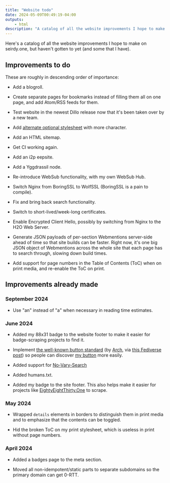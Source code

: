 ```yaml
---
title: "Website todo"
date: 2024-05-09T00:49:19-04:00
outputs:
    - html
description: "A catalog of all the website improvements I hope to make on seirdy.one, but haven't gotten to yet (and some that I have)."
---
```

Here's a catalog of all the website improvements I hope to make on seirdy.one, but haven't gotten to yet (and some that I have).

## Improvements to do

These are roughly in descending order of importance:

- Add a blogroll.

- Create separate pages for bookmarks instead of filling them all on one page, and add Atom/RSS feeds for them.

- Test website in the newest Dillo release now that it's been taken over by a new team.

- Add [alternate optional stylesheet](https://developer.mozilla.org/en-US/docs/Web/CSS/Alternative_style_sheets) with more character.

- Add an HTML sitemap.

- Get CI working again.

- Add an i2p eepsite.

- Add a Yggdrassil node.

- Re-introduce WebSub functionality, with my own WebSub Hub.

- Switch Nginx from BoringSSL to WolfSSL (BoringSSL is a pain to compile).

- Fix and bring back search functionality.

- Switch to short-lived/week-long certificates.

- Enable Encrypted Client Hello, possibly by switching from Nginx to the H2O Web Server.

- Generate JSON payloads of per-section Webmentions server-side ahead of time so that site builds can be faster. Right now, it's one big JSON object of Webmentions across the whole site that each page has to search through, slowing down build times.

- Add support for page numbers in the Table of Contents (<abbr>ToC</abbr>) when on print media, and re-enable the <abbr>ToC</abbr> on print.

## Improvements already made

### September 2024

- Use "an" instead of "a" when necessary in reading time estimates.

### June 2024

- Added my 88x31 badge to the website footer to make it easier for badge-scraping projects to find it.

- Implement [the well-known button standard](https://codeberg.org/LunarEclipse/well-known-button/) (by [Arch](https://arch.dog/), via [this Fediverse post](https://floofy.tech/@arch/112461865365597998)) so people can discover [my button](https://seirdy.one/meta/badges/) more easily.

- Added support for [No-Vary-Search](https://wicg.github.io/nav-speculation/no-vary-search.html)

- Added humans.txt.

- Added my badge to the site footer. This also helps make it easier for projects like [EightyEightThirty.One](https://eightyeightthirty.one/) to scrape.

### May 2024

- Wrapped `details` elements in borders to distinguish them in print media and to emphasize that the contents can be toggled.

- Hid the broken <abbr>ToC</abbr> on my print stylesheet, which is useless in print without page numbers.

### April 2024

- Added a badges page to the meta section.

- Moved all non-idempotent/static parts to separate subdomains so the primary domain can get 0-RTT.

